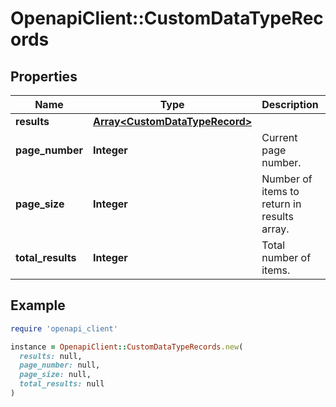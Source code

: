 # OpenapiClient::CustomDataTypeRecords

## Properties

| Name | Type | Description | Notes |
| ---- | ---- | ----------- | ----- |
| **results** | [**Array&lt;CustomDataTypeRecord&gt;**](CustomDataTypeRecord.md) |  | [optional] |
| **page_number** | **Integer** | Current page number. | [optional] |
| **page_size** | **Integer** | Number of items to return in results array. | [optional] |
| **total_results** | **Integer** | Total number of items. | [optional] |

## Example

```ruby
require 'openapi_client'

instance = OpenapiClient::CustomDataTypeRecords.new(
  results: null,
  page_number: null,
  page_size: null,
  total_results: null
)
```

